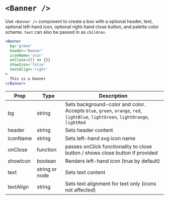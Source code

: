 # `<Banner />`

Use `<Banner />` component to create a box with a optional header, text, optional left-hand icon, optional right-hand close button, and palette color scheme. `text` can also be passed in as `children`.

```jsx
<Banner
  bg='green'
  header='Banner'
  iconName='star'
  onClose={() => {}}
  showIcon='false'
  textAlign='right'
>
  This is a banner
</Banner>
```

Prop | Type | Description
---|---|---
bg | string | Sets background-color and color. Accepts `blue`, `green`, `orange`, `red`, `lightBlue`, `lightGreen`, `lightOrange`, `lightRed`
header | string | Sets header content
iconName | string | Sets left-hand svg icon name
onClose | function | passes onClick functionality to close button / shows close button if provided
showIcon | boolean | Renders left-hand icon (true by default)
text | string or node | Sets text content
textAlign | string | Sets text alignment for text only (icons not affected)
